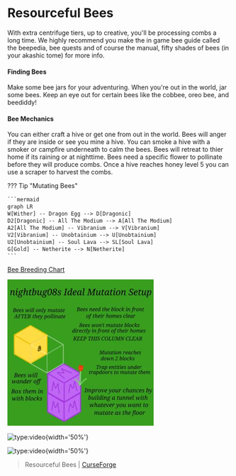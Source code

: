 # Resourceful Bees

With extra centrifuge tiers, up to creative, you'll be processing combs a long time. We highly recommend you make the in game bee guide called the beepedia, bee quests and of course the manual, fifty shades of bees (in your akashic tome) for more info.

#### Finding Bees
Make some bee jars for your adventuring. When you're out in the world, jar some bees. Keep an eye out for certain bees like the cobbee, oreo bee, and beediddy!

#### Bee Mechanics

You can either craft a hive or get one from out in the world. Bees will anger if they are inside or see you mine a hive. You can smoke a hive with a smoker or campfire underneath to calm the bees. Bees will retreat to thier home if its raining or at nighttime. Bees need a specific flower to pollinate before they will produce combs. Once a hive reaches honey level 5 you can use a scraper to harvest the combs.

??? Tip "Mutating Bees"

    ```mermaid
    graph LR
    W[Wither] -- Dragon Egg --> D[Dragonic]
    D2[Dragonic] -- All The Modium --> A[All The Modium]
    A2[All The Modium] -- Vibranium --> V[Vibranium]
    V2[Vibranium] -- Unobtainium --> U[Unobtainium]
    U2[Unobtainium] -- Soul Lava --> SL[Soul Lava]
    G[Gold] -- Netherite --> N[Netherite]
    ```


[Bee Breeding Chart](https://miro.com/app/board/o9J_lLqaxQ4=/?invite_link_id=68812950259)

![IMG](../assets/images/beemutation.jpeg)

![type:video](https://youtube.com/embed/-As76nEfLP8){width='50%'}

![type:video](https://youtube.com/embed/0LK0C9fjl4A){width='50%'}

> Resourceful Bees | [CurseForge](https://www.curseforge.com/minecraft/mc-mods/resourceful-bees)